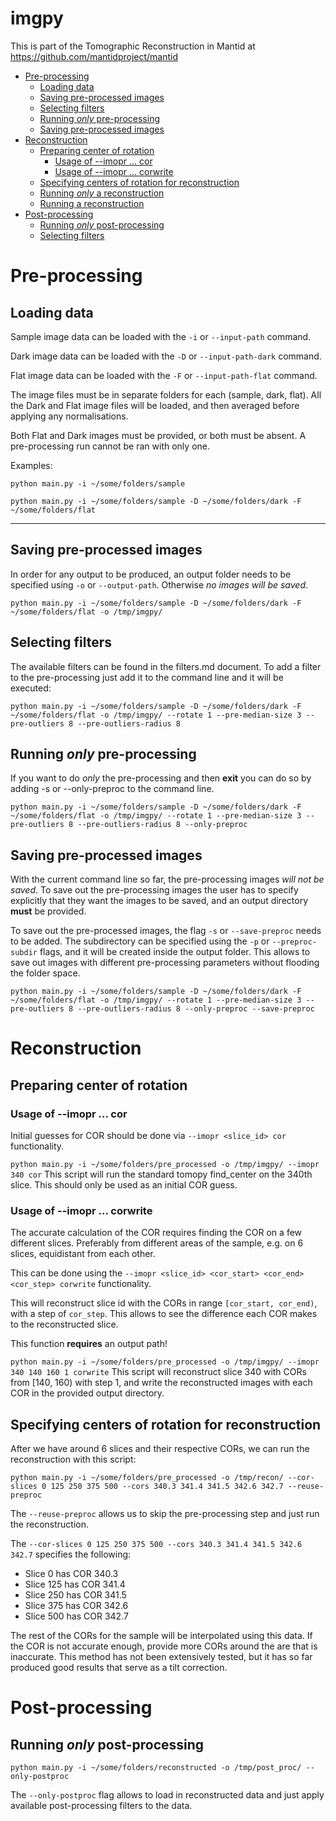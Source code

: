 # imgpy

This is part of the Tomographic Reconstruction in Mantid at https://github.com/mantidproject/mantid

<!-- TOC -->

- [Pre-processing](#pre-processing)
    - [Loading data](#loading-data)
    - [Saving pre-processed images](#saving-pre-processed-images)
    - [Selecting filters](#selecting-filters)
    - [Running _only_ pre-processing](#running-_only_-pre-processing)
    - [Saving pre-processed images](#saving-pre-processed-images-1)
- [Reconstruction](#reconstruction)
    - [Preparing center of rotation](#preparing-center-of-rotation)
        - [Usage of --imopr ... cor](#usage-of---imopr--cor)
        - [Usage of --imopr ... corwrite](#usage-of---imopr--corwrite)
    - [Specifying centers of rotation for reconstruction](#specifying-centers-of-rotation-for-reconstruction)
    - [Running _only_ a reconstruction](#running-_only_-a-reconstruction)
    - [Running a reconstruction](#running-a-reconstruction)
- [Post-processing](#post-processing)
    - [Running _only_ post-processing](#running-_only_-post-processing)
    - [Selecting filters](#selecting-filters-1)

<!-- /TOC -->

# Pre-processing
## Loading data
Sample image data can be loaded with the `-i` or `--input-path` command.

Dark image data can be loaded with the `-D` or `--input-path-dark` command.

Flat image data can be loaded with the `-F` or `--input-path-flat` command.

The image files must be in separate folders for each (sample, dark, flat).
All the Dark and Flat image files will be loaded, and then averaged before applying any normalisations.

Both Flat and Dark images must be provided, or both must be absent. A pre-processing run cannot be ran with only one.

Examples:

`python main.py -i ~/some/folders/sample`

`python main.py -i ~/some/folders/sample -D ~/some/folders/dark -F ~/some/folders/flat`

---

## Saving pre-processed images
In order for any output to be produced, an output folder needs to be specified using `-o` or `--output-path`. Otherwise _no images will be saved_.

`python main.py -i ~/some/folders/sample -D ~/some/folders/dark -F ~/some/folders/flat -o /tmp/imgpy/`

## Selecting filters
The available filters can be found in the filters.md document. To add a filter to the pre-processing just add it to the command line and it will be executed:

`python main.py -i ~/some/folders/sample -D ~/some/folders/dark -F ~/some/folders/flat -o /tmp/imgpy/ --rotate 1 --pre-median-size 3 --pre-outliers 8 --pre-outliers-radius 8`

## Running _only_ pre-processing
If you want to do _only_ the pre-processing and then **exit** you can do so by adding -s or --only-preproc to the command line.

`python main.py -i ~/some/folders/sample -D ~/some/folders/dark -F ~/some/folders/flat -o /tmp/imgpy/ --rotate 1 --pre-median-size 3 --pre-outliers 8 --pre-outliers-radius 8 --only-preproc`

## Saving pre-processed images
With the current command line so far, the pre-processing images _will not be saved_. To save out the pre-processing images the user has to specify explicitly that they want the images to be saved, and an output directory **must** be provided.

To save out the pre-processed images, the flag `-s` or `--save-preproc` needs to be added.
The subdirectory can be specified using the `-p` or `--preproc-subdir` flags, and it will be created inside the output folder. This allows to save out images with different pre-processing parameters without flooding the folder space.

`python main.py -i ~/some/folders/sample -D ~/some/folders/dark -F ~/some/folders/flat -o /tmp/imgpy/ --rotate 1 --pre-median-size 3 --pre-outliers 8 --pre-outliers-radius 8 --only-preproc --save-preproc`

# Reconstruction
## Preparing center of rotation
### Usage of --imopr ... cor
Initial guesses for COR should be done via `--imopr <slice_id> cor` functionality.

`python main.py -i ~/some/folders/pre_processed -o /tmp/imgpy/ --imopr 340 cor`
This script will run the standard tomopy find_center on the 340th slice. This should only be used as an initial COR guess.
### Usage of --imopr ... corwrite
The accurate calculation of the COR requires finding the COR on a few different slices. Preferably from different areas of the sample, e.g. on 6 slices, equidistant from each other.

This can be done using the `--imopr <slice_id> <cor_start> <cor_end> <cor_step> corwrite` functionality. 

This will reconstruct slice id with the CORs in range `[cor_start, cor_end)`, with a step of `cor_step`. This allows to see the difference each COR makes to the reconstructed slice.

This function **requires** an output path!

`python main.py -i ~/some/folders/pre_processed -o /tmp/imgpy/ --imopr 340 140 160 1 corwrite`
This script will reconstruct slice 340 with CORs from [140, 160) with step 1, and write the reconstructed images with each COR in the provided output directory.

## Specifying centers of rotation for reconstruction
After we have around 6 slices and their respective CORs, we can run the reconstruction with this script:

`python main.py -i ~/some/folders/pre_processed -o /tmp/recon/ --cor-slices 0 125 250 375 500 --cors 340.3 341.4 341.5 342.6 342.7 --reuse-preproc`

The `--reuse-preproc` allows us to skip the pre-processing step and just run the reconstruction.

The `--cor-slices 0 125 250 375 500 --cors 340.3 341.4 341.5 342.6 342.7` specifies the following:
- Slice 0 has COR 340.3
- Slice 125 has COR 341.4
- Slice 250 has COR 341.5
- Slice 375 has COR 342.6
- Slice 500 has COR 342.7

The rest of the CORs for the sample will be interpolated using this data. If the COR is not accurate enough, provide more CORs around the are that is inaccurate. This method has not been extensively tested, but it has so far produced good results that serve as a tilt correction.

<!-- ^ add -o -->
# Post-processing
## Running _only_ post-processing
`python main.py -i ~/some/folders/reconstructed -o /tmp/post_proc/ --only-postproc`

The `--only-postproc` flag allows to load in reconstructed data and just apply available post-processing filters to the data.